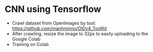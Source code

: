 # CNN using Tensorflow
- Crawl dataset from OpenImages by tool: https://github.com/manhminno/OIDv4_ToolKit
- After crawling, resize the image to 32px to easily uploading to the Google Colab
- Training on Colab
